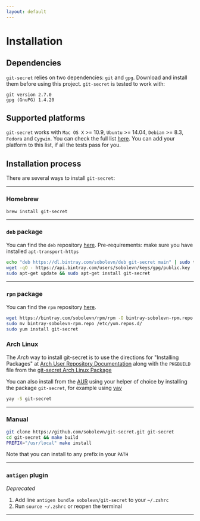 ```yaml
---
layout: default
---
```


# Installation

## Dependencies

`git-secret` relies on two dependencies: `git` and `gpg`. Download and install them before using this project. `git-secret` is tested to work with:

    git version 2.7.0
    gpg (GnuPG) 1.4.20

## Supported platforms

`git-secret` works with `Mac OS X` >= 10.9, `Ubuntu` >= 14.04, `Debian` >= 8.3, `Fedora` and `Cygwin`.
You can check the full list [here](https://travis-ci.org/sobolevn/git-secret).
You can add your platform to this list, if all the tests pass for you.

## Installation process

There are several ways to install `git-secret`:

---

### Homebrew

`brew install git-secret`

---

### `deb` package

You can find the `deb` repository [here](https://bintray.com/sobolevn/deb/git-secret).
Pre-requirements: make sure you have installed `apt-transport-https`

```bash
echo "deb https://dl.bintray.com/sobolevn/deb git-secret main" | sudo tee -a /etc/apt/sources.list
wget -qO - https://api.bintray.com/users/sobolevn/keys/gpg/public.key | sudo apt-key add -
sudo apt-get update && sudo apt-get install git-secret
```

---

### `rpm` package

You can find the `rpm` repository [here](https://bintray.com/sobolevn/rpm/git-secret).

```bash
wget https://bintray.com/sobolevn/rpm/rpm -O bintray-sobolevn-rpm.repo
sudo mv bintray-sobolevn-rpm.repo /etc/yum.repos.d/
sudo yum install git-secret
```

### Arch Linux

The _Arch_ way to install git-secret is to use the directions for
"Installing Packages" at [Arch User Repository Documentation](https://wiki.archlinux.org/index.php/Arch_User_Repository#Installing_packages)
along with the `PKGBUILD` file from the [git-secret Arch Linux Package](https://aur.archlinux.org/packages/git-secret/)

You can also install from the [AUR](https://aur.archlinux.org/) using your helper of choice by 
installing the package `git-secret`, for example using [yay](https://github.com/Jguer/yay)

```bash
yay -S git-secret
```

---

### Manual

```bash
git clone https://github.com/sobolevn/git-secret.git git-secret
cd git-secret && make build
PREFIX="/usr/local" make install
```

Note that you can install to any prefix in your `PATH`

---

### `antigen` plugin

*Deprecated*

1. Add line `antigen bundle sobolevn/git-secret` to your `~/.zshrc`
2. Run `source ~/.zshrc` or reopen the terminal

---
